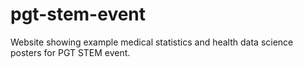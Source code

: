 # pgt-stem-event

Website showing example medical statistics and health data science posters for PGT STEM event.

